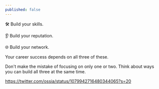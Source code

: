 ```yaml
---
published: false
---
```

🛠️ Build your skills.

👂 Build your reputation.

🌐 Build your network.

Your career success depends on all three of these.

Don't make the mistake of focusing on only one or two. Think about ways you can build all three at the same time.

https://twitter.com/ossia/status/1079942716480344065?s=20